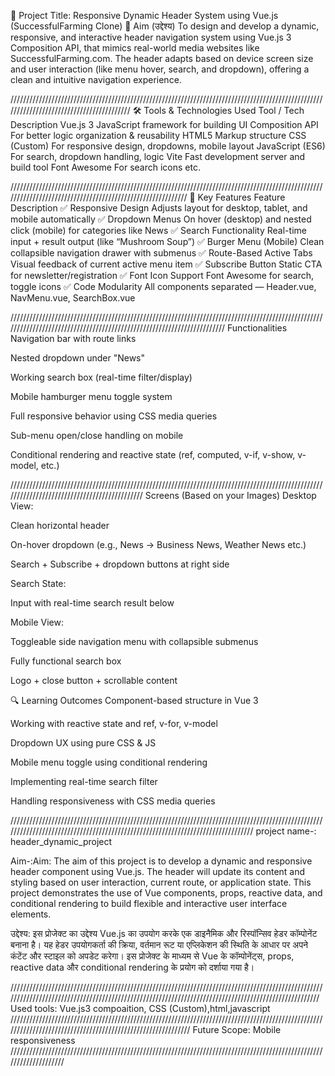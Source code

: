 📝 Project Title:
Responsive Dynamic Header System using Vue.js (SuccessfulFarming Clone)
🎯 Aim (उद्देश्य)
To design and develop a dynamic, responsive, and interactive header navigation system using Vue.js 3 Composition API, that mimics real-world media websites like SuccessfulFarming.com. The header adapts based on device screen size and user interaction (like menu hover, search, and dropdown), offering a clean and intuitive navigation experience.

/////////////////////////////////////////////////////////////////////////////////////////////////////////////////////////////////////////
🛠️ Tools & Technologies Used
Tool / Tech	Description
Vue.js 3	JavaScript framework for building UI
Composition API	For better logic organization & reusability
HTML5	Markup structure
CSS (Custom)	For responsive design, dropdowns, mobile layout
JavaScript (ES6)	For search, dropdown handling, logic
Vite	Fast development server and build tool
Font Awesome	For search icons etc.

///////////////////////////////////////////////////////////////////////////////////////////////////////////////////////////////////////////////////////////
🚀 Key Features
Feature	Description
✅ Responsive Design	Adjusts layout for desktop, tablet, and mobile automatically
✅ Dropdown Menus	On hover (desktop) and nested click (mobile) for categories like News
✅ Search Functionality	Real-time input + result output (like “Mushroom Soup”)
✅ Burger Menu (Mobile)	Clean collapsible navigation drawer with submenus
✅ Route-Based Active Tabs	Visual feedback of current active menu item
✅ Subscribe Button	Static CTA for newsletter/registration
✅ Font Icon Support	Font Awesome for search, toggle icons
✅ Code Modularity	All components separated — Header.vue, NavMenu.vue, SearchBox.vue

///////////////////////////////////////////////////////////////////////////////////////////////////////////////////////////////////////////////////////////////////////
Functionalities
Navigation bar with route links

Nested dropdown under "News"

Working search box (real-time filter/display)

Mobile hamburger menu toggle system

Full responsive behavior using CSS media queries

Sub-menu open/close handling on mobile

Conditional rendering and reactive state (ref, computed, v-if, v-show, v-model, etc.)

/////////////////////////////////////////////////////////////////////////////////////////////////////////////////////////////////////////////
Screens (Based on your Images)
Desktop View:

Clean horizontal header

On-hover dropdown (e.g., News → Business News, Weather News etc.)

Search + Subscribe + dropdown buttons at right side

Search State:

Input with real-time search result below

Mobile View:

Toggleable side navigation menu with collapsible submenus

Fully functional search box

Logo + close button + scrollable content

🔍 Learning Outcomes
Component-based structure in Vue 3

Working with reactive state and ref, v-for, v-model

Dropdown UX using pure CSS & JS

Mobile menu toggle using conditional rendering

Implementing real-time search filter

Handling responsiveness with CSS media queries


////////////////////////////////////////////////////////////////////////////////////////////////////////////////////////////////////////////////////////////////////////////////
project name-: header_dynamic_project

Aim-:Aim:
The aim of this project is to develop a dynamic and responsive header component using Vue.js. The header will update its content and styling based on user interaction, current route, or application state. This project demonstrates the use of Vue components, props, reactive data, and conditional rendering to build flexible and interactive user interface elements.

उद्देश्य:
इस प्रोजेक्ट का उद्देश्य Vue.js का उपयोग करके एक डाइनैमिक और रिस्पॉन्सिव हेडर कॉम्पोनेंट बनाना है। यह हेडर उपयोगकर्ता की क्रिया, वर्तमान रूट या एप्लिकेशन की स्थिति के आधार पर अपने कंटेंट और स्टाइल को अपडेट करेगा। इस प्रोजेक्ट के माध्यम से Vue के कॉम्पोनेंट्स, props, reactive data और conditional rendering के प्रयोग को दर्शाया गया है।

/////////////////////////////////////////////////////////////////////////////////////////////////////////////////////////////////////////////////////////////////////////////////////////////////////
Used tools: Vue.js3 compoaition, CSS (Custom),html,javascript
////////////////////////////////////////////////////////////////////////////////////////////////////////////////////////////////////////////////////////////
Future Scope: Mobile responsiveness
////////////////////////////////////////////////////////////////////////////////////////////////////////////////////
